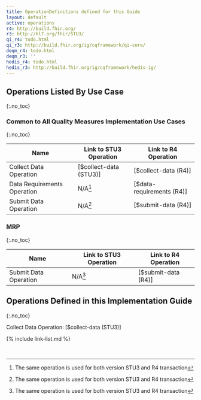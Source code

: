 ```yaml
---
title: OperationDefinitions defined for this Guide
layout: default
active: operations
r4: http://build.fhir.org/
r3: http://hl7.org/fhir/STU3/
qi_r4: todo.html
qi_r3: http://build.fhir.org/ig/cqframework/qi-core/
deqm_r4: todo.html
deqm_r3: ''
hedis_r4: todo.html
hedis_r3: http://build.fhir.org/ig/cqframework/hedis-ig/
---
```


## Operations Listed By Use Case
{:.no_toc}

### Common to All Quality Measures Implementation Use Cases
{:.no_toc}

|Name|Link to STU3 Operation|Link to R4 Operation|
|---|---|---|
|Collect Data Operation|[$collect-data (STU3)]|[$collect-data (R4)]
|Data Requirements Operation|N/A[^1]|[$data-requirements (R4)]
|Submit Data Operation|N/A[^1]|[$submit-data (R4)]

### MRP
{:.no_toc}

|Name|Link to STU3 Operation|Link to R4 Operation|
|---|---|---|
|Submit Data Operation|N/A[^1]|[$submit-data (R4)]

## Operations Defined in this Implementation Guide
{:.no_toc}

Collect Data Operation: [$collect-data (STU3)]

{% include link-list.md %}

[^1]: The same operation is used for both version STU3 and R4 transaction

<br />
